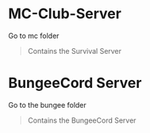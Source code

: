 # MC-Club-Server
Go to mc folder
> Contains the Survival Server
# BungeeCord Server
Go to the bungee folder
> Contains the BungeeCord Server
